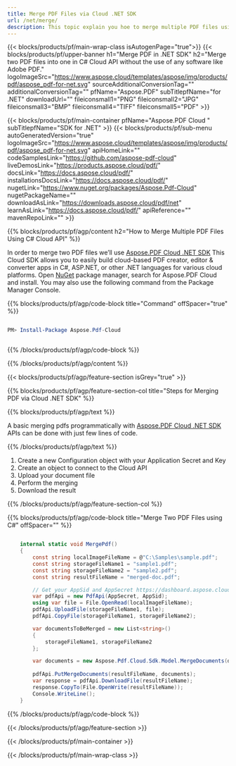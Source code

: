 ```yaml
---
title: Merge PDF Files via Cloud .NET SDK 
url: /net/merge/
description: This topic explain you hoe to merge multiple PDF files using Aspose.Pdf for Cloud API in your applications. You can use our REST API with any language - .NET, Java, PHP, Ruby, Rails, Python, jQuery and many more.
---
```


{{< blocks/products/pf/main-wrap-class isAutogenPage="true">}}
{{< blocks/products/pf/upper-banner h1="Merge PDF in .NET SDK" h2="Merge two PDF files into one in C# Cloud API without the use of any software like Adobe PDF." logoImageSrc="https://www.aspose.cloud/templates/aspose/img/products/pdf/aspose_pdf-for-net.svg" sourceAdditionalConversionTag="" additionalConversionTag="" pfName="Aspose.PDF" subTitlepfName="for .NET" downloadUrl="" fileiconsmall1="PNG" fileiconsmall2="JPG" fileiconsmall3="BMP" fileiconsmall4="TIFF" fileiconsmall5="PDF" >}}

{{< blocks/products/pf/main-container pfName="Aspose.PDF Cloud " subTitlepfName="SDK for .NET" >}}
{{< blocks/products/pf/sub-menu autoGeneratedVersion="true" logoImageSrc="https://www.aspose.cloud/templates/aspose/img/products/pdf/aspose_pdf-for-net.svg" apiHomeLink="" codeSamplesLink="https://github.com/aspose-pdf-cloud" liveDemosLink="https://products.aspose.cloud/pdf/" docsLink="https://docs.aspose.cloud/pdf/" installationsDocsLink="https://docs.aspose.cloud/pdf/" nugetLink="https://www.nuget.org/packages/Aspose.Pdf-Cloud" nugetPackageName="" downloadAsLink="https://downloads.aspose.cloud/pdf/net" learnAsLink="https://docs.aspose.cloud/pdf/" apiReference="" mavenRepoLink="" >}}

{{% blocks/products/pf/agp/content h2="How to Merge Multiple PDF Files Using C# Cloud API" %}}

 In order to merge two PDF files we’ll use
 [Aspose.PDF Cloud .NET SDK](https://products.aspose.cloud/pdf/net/)
 This Cloud SDK allows you to easily build cloud-based PDF creator, editor & converter apps in C#, ASP.NET, or other .NET languages for various cloud platforms. Open
 [NuGet](https://www.nuget.org/packages/Aspose.Pdf-Cloud)
 package manager, search for
 Aspose.PDF Cloud
 and install. You may also use the following command from the Package Manager Console.

{{% blocks/products/pf/agp/code-block title="Command" offSpacer="true" %}}

```powershell

PM> Install-Package Aspose.Pdf-Cloud 



```

{{% /blocks/products/pf/agp/code-block %}}

{{% /blocks/products/pf/agp/content %}}

{{< blocks/products/pf/agp/feature-section isGrey="true" >}}

{{% blocks/products/pf/agp/feature-section-col title="Steps for Merging PDF via Cloud .NET SDK" %}}

{{% blocks/products/pf/agp/text %}}

 A basic merging pdfs programmatically with
 [Aspose.PDF Cloud .NET SDK](https://products.aspose.cloud/pdf/net/)
 APIs can be done with just few lines of code.

{{% /blocks/products/pf/agp/text %}}

1. Create a new Configuration object with your Application Secret and Key
1. Create an object to connect to the Cloud API
1. Upload your document file
1. Perform the merging
1. Download the result

{{% /blocks/products/pf/agp/feature-section-col %}}

{{% blocks/products/pf/agp/code-block title="Merge Two PDF Files using C#" offSpacer="" %}}

```cs

    internal static void MergePdf()
    {
        const string localImageFileName = @"C:\Samples\sample.pdf";
        const string storageFileName1 = "sample1.pdf";
        const string storageFileName2 = "sample2.pdf";
        const string resultFileName = "merged-doc.pdf";

        // Get your AppSid and AppSecret https://dashboard.aspose.cloud (free registration required).
        var pdfApi = new PdfApi(AppSecret, AppSid);
        using var file = File.OpenRead(localImageFileName);
        pdfApi.UploadFile(storageFileName1, file);
        pdfApi.CopyFile(storageFileName1, storageFileName2);

        var documentsToBeMerged = new List<string>()
        {
            storageFileName1, storageFileName2
        };

        var documents = new Aspose.Pdf.Cloud.Sdk.Model.MergeDocuments(documentsToBeMerged);
        
        pdfApi.PutMergeDocuments(resultFileName, documents);
        var response = pdfApi.DownloadFile(resultFileName);
        response.CopyTo(File.OpenWrite(resultFileName));
        Console.WriteLine();
    }
```

{{% /blocks/products/pf/agp/code-block %}}

{{< /blocks/products/pf/agp/feature-section >}}

{{< /blocks/products/pf/main-container >}}

{{< /blocks/products/pf/main-wrap-class >}}